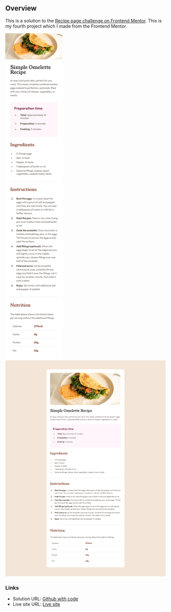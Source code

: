 ## Overview

This is a solution to the [Recipe page challenge on Frontend Mentor](https://www.frontendmentor.io/challenges/recipe-page-KiTsR8QQKm). This is my fourth project which I made from the Frontend Mentor.

![](./screenshot-375px.jpg)
![](./screenshot-1440px.jpg)

### Links

- Solution URL: [Github with code](https://github.com/konradbaczyk/Socjal-links-profile)
- Live site URL: [Live site](https://konradbaczyk.github.io/Socjal-links-profile/)
